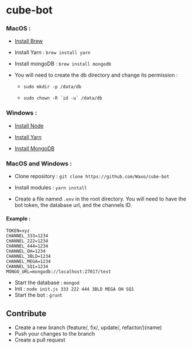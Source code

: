 # cube-bot

### MacOS :

- [Install Brew](https://brew.sh)

- Install Yarn : `brew install yarn`

- Install mongoDB : `brew install mongodb`

- You will need to create the db directory and change its permission :

  - `sudo mkdir -p /data/db`
  
  - ``sudo chown -R `id -u` /data/db``

### Windows :

- [Install Node](https://nodejs.org/en/)

- [Install Yarn](https://yarnpkg.com/lang/en/docs/install/#windows-stable)

- [Install MongoDB](https://www.mongodb.com/download-center/community?jmp=nav)



### MacOS and Windows :

- Clone repository : `git clone https://github.com/Waxo/cube-bot` 

- Install modules : `yarn install`

 - Create a file named `.env` in the root directory. You will need to have the bot token, the database url, and the channels ID.
 
#### Example :

```dotenv
TOKEN=xyz
CHANNEL_333=1234
CHANNEL_222=1234
CHANNEL_444=1234
CHANNEL_OH=1234
CHANNEL_3BLD=1234
CHANNEL_MEGA=1234
CHANNEL_SQ1=1234
MONGO_URL=mongodb://localhost:27017/test
```


- Start the database : `mongod`
- Init : `node init.js 333 222 444 3BLD MEGA OH SQ1`
- Start the bot : `grunt`

## Contribute

- Create a new branch (feature/, fix/, update/, refactor/)(name)
- Push your changes to the branch
- Create a pull request
